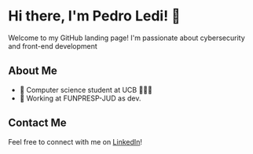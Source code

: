 # Hi there, I'm Pedro Ledi! 👋

Welcome to my GitHub landing page! I'm passionate about cybersecurity and front-end development

## About Me

- 🌱 Computer science student at UCB 💙🤍💙
- 💼 Working at FUNPRESP-JUD as dev.
  
## Contact Me

Feel free to connect with me on [LinkedIn](https://www.linkedin.com/in/pedro-ivo-sab%C3%A1-ledo-2242a4235)!
